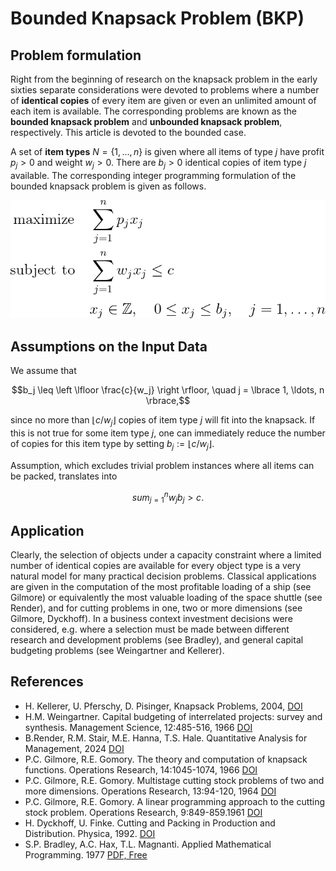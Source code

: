# Bounded Knapsack Problem (BKP)


## Problem formulation

Right from the beginning of research on the knapsack problem in the early sixties
separate considerations were devoted to problems where a number of **identical copies**
of every item are given or even an unlimited amount of each item is available.
The corresponding problems are known as the **bounded knapsack problem** and **unbounded knapsack problem**, respectively.
This article is devoted to the bounded case.

A set of **item types** $N = \lbrace 1, \ldots, n \rbrace$ is given where all items of type $j$ have
profit $p_j > 0$ and weight $w_j > 0$. There are $b_j > 0$ identical copies of item type $j$ available. The
corresponding integer programming formulation of the bounded knapsack problem is given as follows.

![Mathematical formulation](./problem.png)





## Assumptions on the Input Data

We assume that
```math
b_j \leq \left \lfloor \frac{c}{w_j} \right \rfloor, \quad j = \lbrace 1, \ldots, n \rbrace,
```
since no more than $\lfloor c/ w_j \rfloor$ copies of item type $j$ will fit into the knapsack. If this is
not true for some item type $j$, one can immediately reduce the number of copies for
this item type by setting $b_j := \lfloor c / w_j \rfloor$.

Assumption, which excludes trivial problem instances where all items can be packed, translates into
```math
sum_{j=1}^n w_j b_j > c.
```

## Application

Clearly, the selection of objects under a capacity constraint where a limited number
of identical copies are available for every object type is a very natural model for many practical decision problems.
Classical applications are given in the computation of the most profitable loading of a ship (see Gilmore)
or equivalently the most valuable loading of the space shuttle (see Render),
and for cutting problems in one, two or more dimensions (see Gilmore, Dyckhoff).
In a business context investment decisions were considered, e.g. where a selection must be made
between different research and development problems (see Bradley), and general capital budgeting problems (see Weingartner and Kellerer).


## References
+  H. Kellerer, U. Pferschy, D. Pisinger, Knapsack Problems, 2004, [DOI](https://doi.org/10.1007/978-3-540-24777-7)
+ H.M. Weingartner. Capital budgeting of interrelated projects: survey and synthesis. Management Science, 12:485-516, 1966 [DOI](https://www.jstor.org/stable/2627881)
+ B.Render, R.M. Stair, M.E. Hanna, T.S. Hale. Quantitative Analysis for Management, 2024 [DOI](https://www.pearson.com/en-us/subject-catalog/p/quantitative-analysis-for-management/P200000009863/9780138170851?srsltid=AfmBOorPfcLSiv79YZlLBqhx-xLAEYfPbO0soPV0PQwt0BkEpBWAH-qU&tab=title-overview)
+ P.C. Gilmore, R.E. Gomory. The theory and computation of knapsack functions. Operations Research, 14:1045-1074, 1966 [DOI](https://www.jstor.org/stable/168433)
+ P.C. Gilmore, R.E. Gomory. Multistage cutting stock problems of two and more dimensions. Operations Research, 13:94-120, 1964 [DOI](https://www.jstor.org/stable/167956)
+ P.C. Gilmore, R.E. Gomory. A linear programming approach to the cutting stock problem. Operations Research, 9:849-859.1961 [DOI](https://www.jstor.org/stable/167051)
+ H. Dyckhoff, U. Finke. Cutting and Packing in Production and Distribution. Physica, 1992. [DOI](https://link.springer.com/book/10.1007/978-3-642-58165-6)
+ S.P. Bradley, A.C. Hax, T.L. Magnanti. Applied Mathematical Programming. 1977 [PDF, Free](https://web.mit.edu/15.053/www/AMP.htm)
